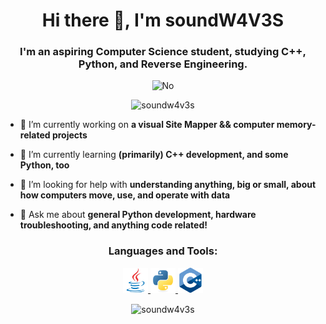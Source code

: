 <h1 align="center">Hi there 👋, I'm soundW4V3S</h1>
<h3 align="center">I'm an aspiring Computer Science student, studying C++, Python, and Reverse Engineering.</h3>


<p align="center"> <img src="https://i.pinimg.com/originals/ef/2d/b0/ef2db0885d94fd149a4b7914923bb2a3.gif" alt="No" height="250" width="250"> </p>

<p align="center"> <img src="https://komarev.com/ghpvc/?username=soundw4v3s&label=Profile%20views&color=0e75b6&style=flat" alt="soundw4v3s" /> </p>

- 🔭 I’m currently working on **a visual Site Mapper && computer memory-related projects**

- 🌱 I’m currently learning **(primarily) C++ development, and some Python, too**

- 🤝 I’m looking for help with **understanding anything, big or small, about how computers move, use, and operate with data**

- 💬 Ask me about **general Python development, hardware troubleshooting, and anything code related!**

<!--  <h3 align="left">Connect with me:</h3>
<p align="left">
</p>  -->

<h3 align="center">Languages and Tools:</h3>
<p align="center"> 
  <a href="https://www.java.com" target="_blank" rel="noreferrer"> <img src="https://raw.githubusercontent.com/devicons/devicon/master/icons/java/java-original.svg" alt="java" width="40" height="40"/> </a> 
  <a href="https://www.python.org" target="_blank" rel="noreferrer"> <img src="https://raw.githubusercontent.com/devicons/devicon/master/icons/python/python-original.svg" alt="python" width="40" height="40"/> </a> 
  <a href="https://www.cplusplus.com" target="_blank" rel="noreferrer"> <img src="https://raw.githubusercontent.com/devicons/devicon/master/icons/cplusplus/cplusplus-original.svg" alt="cplusplus" width="40" height="40"/> </a>
</p>

<p align="center"><img align="center" src="https://github-readme-stats.vercel.app/api/top-langs?username=soundw4v3s&show_icons=true&locale=en&layout=compact" alt="soundw4v3s" /></p>

<!--  <p>&nbsp;<img align="center" src="https://github-readme-stats.vercel.app/api?username=soundw4v3s&show_icons=true&locale=en" alt="soundw4v3s" /></p>  -->
